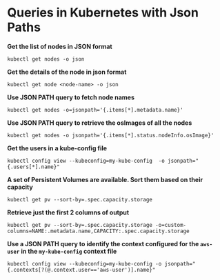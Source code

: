 # Queries in Kubernetes with Json Paths

**Get the list of nodes in JSON format**
```
kubectl get nodes -o json
```

**Get the details of the node <node-name> in json format**
```
kubectl get node <node-name> -o json
```

**Use JSON PATH query to fetch node names**
```
kubectl get nodes -o=jsonpath='{.items[*].metadata.name}'
```

**Use JSON PATH query to retrieve the osImages of all the nodes**
```
kubectl get nodes -o jsonpath='{.items[*].status.nodeInfo.osImage}'
```

**Get the users in a kube-config file**
```
kubectl config view --kubeconfig=my-kube-config  -o jsonpath="{.users[*].name}"
```

**A set of Persistent Volumes are available. Sort them based on their capacity**
```
kubectl get pv --sort-by=.spec.capacity.storage
```

**Retrieve just the first 2 columns of output**
```
kubectl get pv --sort-by=.spec.capacity.storage -o=custom-columns=NAME:.metadata.name,CAPACITY:.spec.capacity.storage
```

**Use a JSON PATH query to identify the context configured for the `aws-user` in the `my-kube-config` context file**
```
kubectl config view --kubeconfig=my-kube-config -o jsonpath="{.contexts[?(@.context.user=='aws-user')].name}"
```